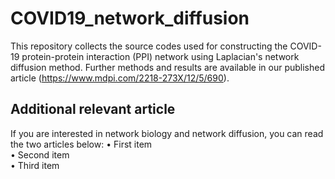 # COVID19_network_diffusion
This repository collects the source codes used for constructing the COVID-19 protein-protein interaction (PPI) network using Laplacian's network diffusion method. Further methods and results are available in our published article (https://www.mdpi.com/2218-273X/12/5/690).

## Additional relevant article
If you are interested in network biology and network diffusion, you can read the two articles below:
• First item  
• Second item  
• Third item  

